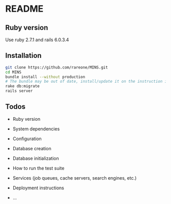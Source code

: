 # README


## Ruby version

Use ruby 2.7.1 and rails 6.0.3.4

## Installation

```bash
git clone https://github.com/rareone/MINS.git
cd MINS
bundle install --without production
# The bundle may be out of date, install/update it on the instruction instead
rake db:migrate
rails server
```


## Todos

* Ruby version

* System dependencies

* Configuration

* Database creation

* Database initialization

* How to run the test suite

* Services (job queues, cache servers, search engines, etc.)

* Deployment instructions

* ...

